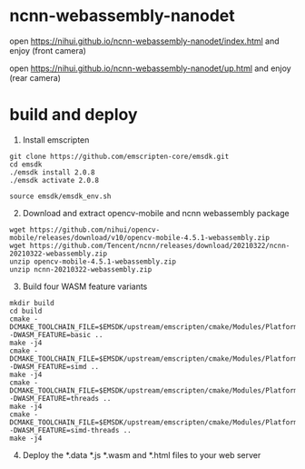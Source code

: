 # ncnn-webassembly-nanodet

open https://nihui.github.io/ncnn-webassembly-nanodet/index.html and enjoy (front camera)

open https://nihui.github.io/ncnn-webassembly-nanodet/up.html and enjoy (rear camera)


# build and deploy

1. Install emscripten
```shell
git clone https://github.com/emscripten-core/emsdk.git
cd emsdk
./emsdk install 2.0.8
./emsdk activate 2.0.8

source emsdk/emsdk_env.sh
```

2. Download and extract opencv-mobile and ncnn webassembly package
```shell
wget https://github.com/nihui/opencv-mobile/releases/download/v10/opencv-mobile-4.5.1-webassembly.zip
wget https://github.com/Tencent/ncnn/releases/download/20210322/ncnn-20210322-webassembly.zip
unzip opencv-mobile-4.5.1-webassembly.zip
unzip ncnn-20210322-webassembly.zip
```

3. Build four WASM feature variants
```shell
mkdir build
cd build
cmake -DCMAKE_TOOLCHAIN_FILE=$EMSDK/upstream/emscripten/cmake/Modules/Platform/Emscripten.cmake -DWASM_FEATURE=basic ..
make -j4
cmake -DCMAKE_TOOLCHAIN_FILE=$EMSDK/upstream/emscripten/cmake/Modules/Platform/Emscripten.cmake -DWASM_FEATURE=simd ..
make -j4
cmake -DCMAKE_TOOLCHAIN_FILE=$EMSDK/upstream/emscripten/cmake/Modules/Platform/Emscripten.cmake -DWASM_FEATURE=threads ..
make -j4
cmake -DCMAKE_TOOLCHAIN_FILE=$EMSDK/upstream/emscripten/cmake/Modules/Platform/Emscripten.cmake -DWASM_FEATURE=simd-threads ..
make -j4
```

4. Deploy the *.data *.js *.wasm and *.html files to your web server
